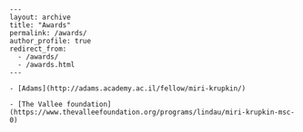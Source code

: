	---
	layout: archive
	title: "Awards"
	permalink: /awards/
	author_profile: true
	redirect_from: 
	  - /awards/
	  - /awards.html
	---
	
	- [Adams](http://adams.academy.ac.il/fellow/miri-krupkin/)
	
	- [The Vallee foundation](https://www.thevalleefoundation.org/programs/lindau/miri-krupkin-msc-0)
  
